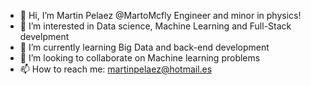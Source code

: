 - 👋 Hi, I’m Martin Pelaez @MartoMcfly Engineer and minor in physics!
- 👀 I’m interested in Data science, Machine Learning and Full-Stack develpment
- 🌱 I’m currently learning Big Data and back-end development
- 💞️ I’m looking to collaborate on Machine learning problems 
- 📫 How to reach me: martinpelaez@hotmail.es

<!---
MartoMcfly/MartoMcfly is a ✨ special ✨ repository because its `README.md` (this file) appears on your GitHub profile.
You can click the Preview link to take a look at your changes.
--->
